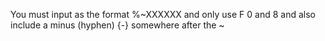 You must input as the format %~XXXXXX and only use F 0 and 8 and also include a minus (hyphen) {-} somewhere after the ~
